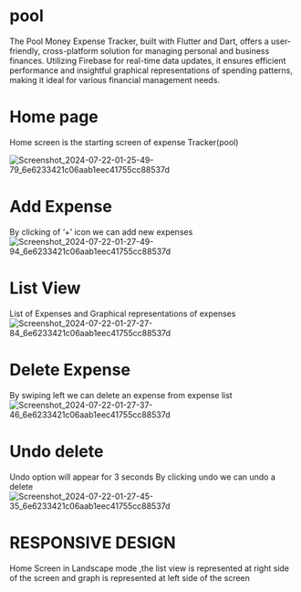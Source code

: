 # pool
The Pool Money Expense Tracker, built with Flutter and Dart, offers a user-friendly, cross-platform solution for managing personal and business finances. Utilizing Firebase for real-time data updates, it ensures efficient performance and insightful graphical representations of spending patterns, making it ideal for various financial management needs.

# Home page
Home screen is the starting screen of expense Tracker(pool)

![Screenshot_2024-07-22-01-25-49-79_6e6233421c06aab1eec41755cc88537d](https://github.com/user-attachments/assets/5445ef88-771e-4b48-975f-d0f44b66ef99)
# Add Expense
By clicking of ‘+’ icon we can add new expenses
![Screenshot_2024-07-22-01-27-49-94_6e6233421c06aab1eec41755cc88537d](https://github.com/user-attachments/assets/717e4277-8f49-4815-ac86-3c0cfffebcc8)
# List View
List of Expenses and Graphical representations of expenses
![Screenshot_2024-07-22-01-27-27-84_6e6233421c06aab1eec41755cc88537d](https://github.com/user-attachments/assets/c92e11d8-2ad6-4c4e-92a9-34c9bd317a0c)
# Delete Expense
By swiping left we can delete an expense from expense list
![Screenshot_2024-07-22-01-27-37-46_6e6233421c06aab1eec41755cc88537d](https://github.com/user-attachments/assets/7607d4d3-6e2b-4f11-91e2-5b5ff7520e77)

# Undo delete
Undo option will appear for 3 seconds By clicking undo we can undo a delete
![Screenshot_2024-07-22-01-27-45-35_6e6233421c06aab1eec41755cc88537d](https://github.com/user-attachments/assets/22e61213-3c05-4d37-9606-ddb34969a999)

# RESPONSIVE DESIGN
Home Screen in Landscape mode ,the list view is represented at right side of the screen and graph is represented at left side of the screen
